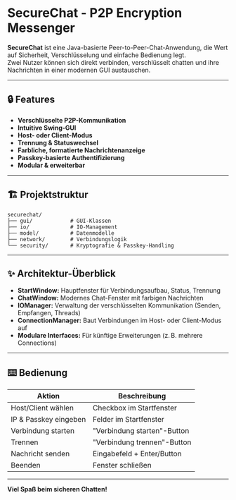 # SecureChat - P2P Encryption Messenger

**SecureChat** ist eine Java-basierte Peer-to-Peer-Chat-Anwendung, die Wert auf Sicherheit, Verschlüsselung und einfache Bedienung legt.  
Zwei Nutzer können sich direkt verbinden, verschlüsselt chatten und ihre Nachrichten in einer modernen GUI austauschen.

---

## 🔒 Features

- **Verschlüsselte P2P-Kommunikation**
- **Intuitive Swing-GUI**
- **Host- oder Client-Modus**
- **Trennung & Statuswechsel**
- **Farbliche, formatierte Nachrichtenanzeige**
- **Passkey-basierte Authentifizierung**
- **Modular & erweiterbar**

---

## 🏗️ Projektstruktur

```
securechat/
├── gui/            # GUI-Klassen
├── io/             # IO-Management
├── model/          # Datenmodelle
├── network/        # Verbindungslogik
└── security/       # Kryptografie & Passkey-Handling
```

---

## ✨ Architektur-Überblick

- **StartWindow:** Hauptfenster für Verbindungsaufbau, Status, Trennung
- **ChatWindow:** Modernes Chat-Fenster mit farbigen Nachrichten
- **IOManager:** Verwaltung der verschlüsselten Kommunikation (Senden, Empfangen, Threads)
- **ConnectionManager:** Baut Verbindungen im Host- oder Client-Modus auf
- **Modulare Interfaces:** Für künftige Erweiterungen (z. B. mehrere Connections)

---

## ⌨️ Bedienung

| Aktion                | Beschreibung                |
|-----------------------|----------------------------|
| Host/Client wählen    | Checkbox im Startfenster   |
| IP & Passkey eingeben | Felder im Startfenster     |
| Verbindung starten    | "Verbindung starten"-Button|
| Trennen               | "Verbindung trennen"-Button|
| Nachricht senden      | Eingabefeld + Enter/Button |
| Beenden               | Fenster schließen          |

---

**Viel Spaß beim sicheren Chatten!**
